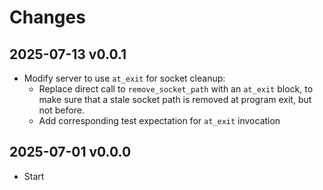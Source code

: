 # Changes

## 2025-07-13 v0.0.1

* Modify server to use `at_exit` for socket cleanup:
  * Replace direct call to `remove_socket_path` with an `at_exit` block, to
    make sure that a stale socket path is removed at program exit, but not
    before.
  * Add corresponding test expectation for `at_exit` invocation

## 2025-07-01 v0.0.0

  * Start
